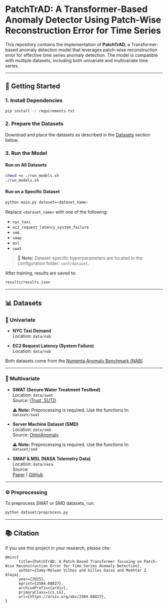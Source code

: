 # PatchTrAD: A Transformer-Based Anomaly Detector Using Patch-Wise Reconstruction Error for Time Series

This repository contains the implementation of **PatchTrAD**, a Transformer-based anomaly detection model that leverages patch-wise reconstruction error for effective time series anomaly detection. The model is compatible with multiple datasets, including both univariate and multivariate time series.

---

## 🚀 Getting Started

### 1. Install Dependencies

```bash
pip install -r requirements.txt
```

### 2. Prepare the Datasets

Download and place the datasets as described in the [Datasets](#datasets) section below.

### 3. Run the Model

#### Run on All Datasets

```bash
chmod +x ./run_models.sh
./run_models.sh
```

#### Run on a Specific Dataset

```bash
python main.py dataset=<dataset_name>
```

Replace `<dataset_name>` with one of the following:

- `nyc_taxi`
- `ec2_request_latency_system_failure`
- `smd`
- `smap`
- `msl`
- `swat`

> 📁 **Note:** Dataset-specific hyperparameters are located in the configuration folder: `conf/dataset`.

After training, results are saved to:  
```bash
results/results.json
```

---

## 📊 Datasets

### 🔹 Univariate

- **NYC Taxi Demand**  
  Location: `data/nab`

- **EC2 Request Latency (System Failure)**  
  Location: `data/nab`

Both datasets come from the [Numenta Anomaly Benchmark (NAB)](https://github.com/numenta/NAB/).

---

### 🔸 Multivariate

- **SWAT (Secure Water Treatment Testbed)**  
  Location: `data/swat`  
  Source: [iTrust, SUTD](https://itrust.sutd.edu.sg/itrust-labs_datasets/dataset_info/)

  ⚠ **Note:** Preprocessing is required. Use the functions in:  
  `dataset/swat`

- **Server Machine Dataset (SMD)**  
  Location: `data/smd`  
  Source: [OmniAnomaly](https://github.com/NetManAIOps/OmniAnomaly)

  ⚠ **Note:** Preprocessing is required. Use the functions in:  
  `dataset/smd`

- **SMAP & MSL (NASA Telemetry Data)**  
  Location: `data/nasa`  
  Source:  
  [Paper](https://arxiv.org/abs/1802.04431) | [GitHub](https://github.com/khundman/telemanom)

---

### ⚙ Preprocessing

To preprocess SWAT or SMD datasets, run:

```bash
python dataset/preprocess.py
```

---

## 📚 Citation

If you use this project in your research, please cite:

```
@misc{
      title={PatchTrAD: A Patch-Based Transformer focusing on Patch-Wise Reconstruction Error for Time Series Anomaly Detection}, 
      author={Samy-Melwan Vilhes and Gilles Gasso and Mokhtar Z Alaya},
      year={2025},
      eprint={2504.08827},
      archivePrefix={arXiv},
      primaryClass={cs.LG},
      url={https://arxiv.org/abs/2504.08827}, 
}
```